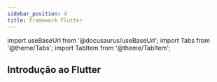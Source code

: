 ```yaml
---
sidebar_position: 4
title: Framework Flutter
---
```


import useBaseUrl from '@docusaurus/useBaseUrl';
import Tabs from '@theme/Tabs';
import TabItem from '@theme/TabItem';

## Introdução ao Flutter